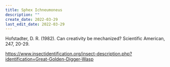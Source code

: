 ```yaml
---
title: Sphex Ichneumoneus
description: ""
create_date: 2022-03-29
last_edit_date: 2022-03-29
---
```

Hofstadter, D. R. (1982). Can creativity be mechanized? Scientific American, 247, 20-29.

https://www.insectidentification.org/insect-description.php?identification=Great-Golden-Digger-Wasp